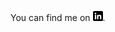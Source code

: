
<!-- Actual text -->

You can find me on [![LinkedIn][2.2]][2].

<!-- Icons -->

[2.2]: https://github.com/mayconht/mayconht/blob/d190caba8d46d80a2ef1810d0b4e81b510de31a1/linkedin-3-16.png (LinkedIn icon without padding)

<!-- Links to your social media accounts -->
[2]: https://www.linkedin.com/in/maycondss/
